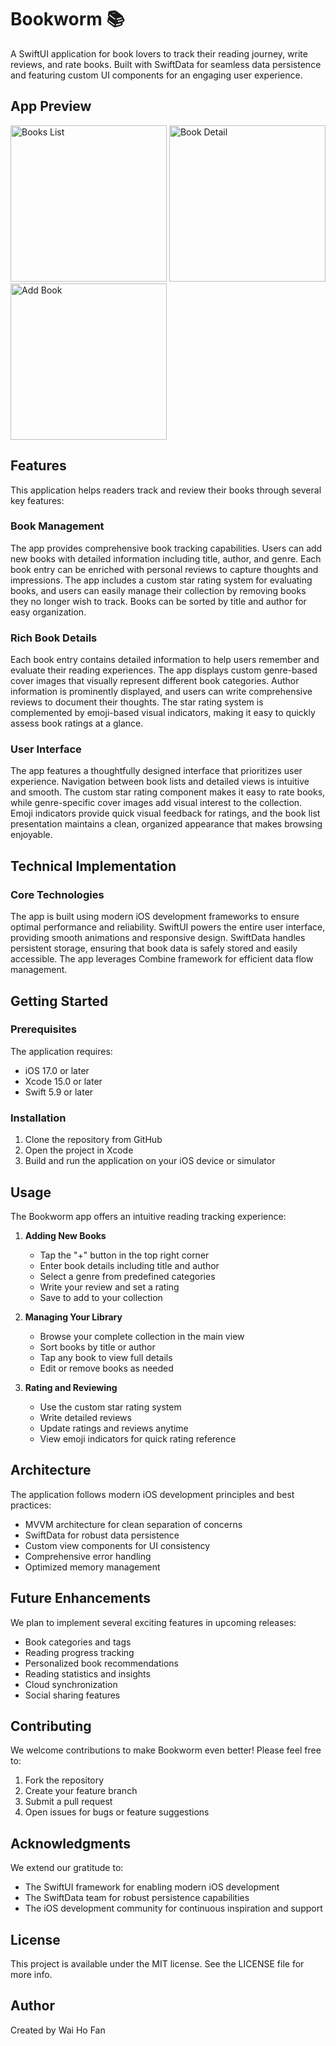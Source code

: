 # Bookworm 📚

A SwiftUI application for book lovers to track their reading journey, write reviews, and rate books. Built with SwiftData for seamless data persistence and featuring custom UI components for an engaging user experience.

## App Preview

<div align="left">
  <p float="left">
    <img src="/Bookworm/Screenshot/static/books-list.png" width="250" alt="Books List" />
    <img src="/Bookworm/Screenshot/static/book-detail.png" width="250" alt="Book Detail" />
    <img src="/Bookworm/Screenshot/static/add-book.png" width="250" alt="Add Book" />
  </p>
</div>

## Features

This application helps readers track and review their books through several key features:

### Book Management

The app provides comprehensive book tracking capabilities. Users can add new books with detailed information including title, author, and genre. Each book entry can be enriched with personal reviews to capture thoughts and impressions. The app includes a custom star rating system for evaluating books, and users can easily manage their collection by removing books they no longer wish to track. Books can be sorted by title and author for easy organization.

### Rich Book Details

Each book entry contains detailed information to help users remember and evaluate their reading experiences. The app displays custom genre-based cover images that visually represent different book categories. Author information is prominently displayed, and users can write comprehensive reviews to document their thoughts. The star rating system is complemented by emoji-based visual indicators, making it easy to quickly assess book ratings at a glance.

### User Interface

The app features a thoughtfully designed interface that prioritizes user experience. Navigation between book lists and detailed views is intuitive and smooth. The custom star rating component makes it easy to rate books, while genre-specific cover images add visual interest to the collection. Emoji indicators provide quick visual feedback for ratings, and the book list presentation maintains a clean, organized appearance that makes browsing enjoyable.

## Technical Implementation

### Core Technologies

The app is built using modern iOS development frameworks to ensure optimal performance and reliability. SwiftUI powers the entire user interface, providing smooth animations and responsive design. SwiftData handles persistent storage, ensuring that book data is safely stored and easily accessible. The app leverages Combine framework for efficient data flow management.

## Getting Started

### Prerequisites

The application requires:
- iOS 17.0 or later
- Xcode 15.0 or later
- Swift 5.9 or later

### Installation

1. Clone the repository from GitHub
2. Open the project in Xcode
3. Build and run the application on your iOS device or simulator

## Usage

The Bookworm app offers an intuitive reading tracking experience:

1. **Adding New Books**
   - Tap the "+" button in the top right corner
   - Enter book details including title and author
   - Select a genre from predefined categories
   - Write your review and set a rating
   - Save to add to your collection

2. **Managing Your Library**
   - Browse your complete collection in the main view
   - Sort books by title or author
   - Tap any book to view full details
   - Edit or remove books as needed

3. **Rating and Reviewing**
   - Use the custom star rating system
   - Write detailed reviews
   - Update ratings and reviews anytime
   - View emoji indicators for quick rating reference

## Architecture

The application follows modern iOS development principles and best practices:

- MVVM architecture for clean separation of concerns
- SwiftData for robust data persistence
- Custom view components for UI consistency
- Comprehensive error handling
- Optimized memory management

## Future Enhancements

We plan to implement several exciting features in upcoming releases:

- Book categories and tags
- Reading progress tracking
- Personalized book recommendations
- Reading statistics and insights
- Cloud synchronization
- Social sharing features

## Contributing

We welcome contributions to make Bookworm even better! Please feel free to:

1. Fork the repository
2. Create your feature branch
3. Submit a pull request
4. Open issues for bugs or feature suggestions

## Acknowledgments

We extend our gratitude to:
- The SwiftUI framework for enabling modern iOS development
- The SwiftData team for robust persistence capabilities
- The iOS development community for continuous inspiration and support

## License

This project is available under the MIT license. See the LICENSE file for more info.

## Author

Created by Wai Ho Fan
